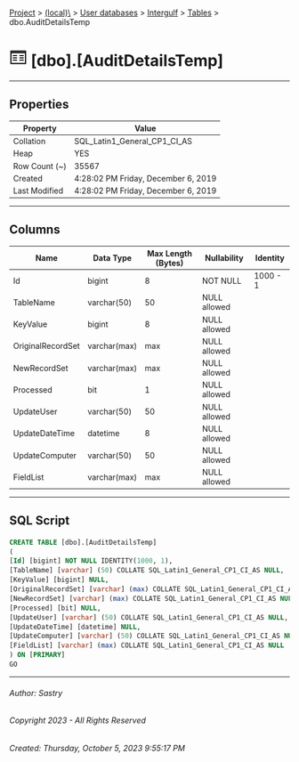 #### 

[Project](../../../../index.md) > [(local)\\](../../../index.md) > [User databases](../../index.md) > [Intergulf](../index.md) > [Tables](Tables.md) > dbo.AuditDetailsTemp

# ![Tables](../../../../Images/Table32.png) [dbo].[AuditDetailsTemp]

---

## <a name="#properties"></a>Properties

| Property | Value |
|---|---|
| Collation | SQL_Latin1_General_CP1_CI_AS |
| Heap | YES |
| Row Count (~) | 35567 |
| Created | 4:28:02 PM Friday, December 6, 2019 |
| Last Modified | 4:28:02 PM Friday, December 6, 2019 |


---

## <a name="#columns"></a>Columns

| Name | Data Type | Max Length (Bytes) | Nullability | Identity |
|---|---|---|---|---|
| Id | bigint | 8 | NOT NULL | 1000 - 1 |
| TableName | varchar(50) | 50 | NULL allowed |  |
| KeyValue | bigint | 8 | NULL allowed |  |
| OriginalRecordSet | varchar(max) | max | NULL allowed |  |
| NewRecordSet | varchar(max) | max | NULL allowed |  |
| Processed | bit | 1 | NULL allowed |  |
| UpdateUser | varchar(50) | 50 | NULL allowed |  |
| UpdateDateTime | datetime | 8 | NULL allowed |  |
| UpdateComputer | varchar(50) | 50 | NULL allowed |  |
| FieldList | varchar(max) | max | NULL allowed |  |


---

## <a name="#sqlscript"></a>SQL Script

```sql
CREATE TABLE [dbo].[AuditDetailsTemp]
(
[Id] [bigint] NOT NULL IDENTITY(1000, 1),
[TableName] [varchar] (50) COLLATE SQL_Latin1_General_CP1_CI_AS NULL,
[KeyValue] [bigint] NULL,
[OriginalRecordSet] [varchar] (max) COLLATE SQL_Latin1_General_CP1_CI_AS NULL,
[NewRecordSet] [varchar] (max) COLLATE SQL_Latin1_General_CP1_CI_AS NULL,
[Processed] [bit] NULL,
[UpdateUser] [varchar] (50) COLLATE SQL_Latin1_General_CP1_CI_AS NULL,
[UpdateDateTime] [datetime] NULL,
[UpdateComputer] [varchar] (50) COLLATE SQL_Latin1_General_CP1_CI_AS NULL,
[FieldList] [varchar] (max) COLLATE SQL_Latin1_General_CP1_CI_AS NULL
) ON [PRIMARY]
GO

```


---

###### Author:  Sastry

###### Copyright 2023 - All Rights Reserved

###### Created: Thursday, October 5, 2023 9:55:17 PM

